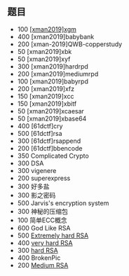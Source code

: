 ## 题目

- 100 [[xman2019]xgm](./[xman2019]xgm.md)
- 400 [xman2019]babybank
- 200 [xman-2019]QWB-copperstudy
- 50 [xman2019]xbk
- 50 [xman2019]xyf
- 300 [xman2019]hardrpd
- 200 [xman2019]mediumrpd
- 100 [xman2019]babyrpd
- 200 [xman2019]xfz
- 150 [xman2019]xcc
- 150 [xman2019]xbitf
- 50 [xman2019]xcaesar
- 50 [xman2019]xbase64
- 400 [61dctf]cry
- 500 [61dctf]rsa
- 300 [61dctf]rsappend
- 200 [61dctf]bbencode
- 350 Complicated Crypto
- 300 DSA
- 300 vigenere
- 200 superexpress
- 300 好多盐
- 300 影之密码
- 500 Jarvis's encryption system
- 300 神秘的压缩包
- 100 简单ECC概念
- 600 God Like RSA
- 500 [Extremely hard RSA](./Extremely%20hard%20RSA.md)
- 400 [very hard RSA](./very%20hard%20RSA.md)
- 300 [hard RSA](./hard%20RSA.md)
- 400 BrokenPic
- 200 [Medium RSA](./Medium%20RSA.md)
